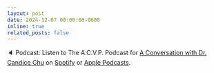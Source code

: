 ```yaml
---
layout: post
date: 2024-12-07 00:00:00-0600
inline: true
related_posts: false
---
```


🔈 Podcast: Listen to The A.C.V.P. Podcast for [A Conversation with Dr. Candice Chu](https://acvppodcast.podbean.com/e/season-02-episode-13-a-conversation-with-dr-candice-chu/) on [Spotify](https://open.spotify.com/show/05Eo9GsImJE1J5gfZwrLGy) or [Apple Podcasts](https://podcasts.apple.com/us/podcast/season-02-episode-13-a-conversation-with-dr-candice-chu/id1706530506?i=1000679583673).